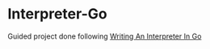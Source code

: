 # Interpreter-Go

Guided project done following [Writing An Interpreter In Go
](https://interpreterbook.com/)
